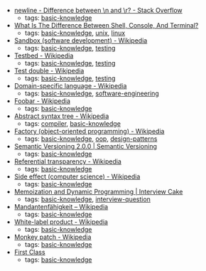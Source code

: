 * [newline - Difference between \n and \r? - Stack Overflow](http://stackoverflow.com/questions/1761051/difference-between-n-and-r)
    * tags: [basic-knowledge](../tags/basic-knowledge.md)
* [What Is The Difference Between Shell, Console, And Terminal?](https://fossbytes.com/difference-between-shell-console-terminal/)
    * tags: [basic-knowledge](../tags/basic-knowledge.md), [unix](../tags/unix.md), [linux](../tags/linux.md)
* [Sandbox (software development) - Wikipedia](https://en.wikipedia.org/wiki/Sandbox_(software_development))
    * tags: [basic-knowledge](../tags/basic-knowledge.md), [testing](../tags/testing.md)
* [Testbed - Wikipedia](https://en.wikipedia.org/wiki/Testbed)
    * tags: [basic-knowledge](../tags/basic-knowledge.md), [testing](../tags/testing.md)
* [Test double - Wikipedia](https://en.wikipedia.org/wiki/Test_double)
    * tags: [basic-knowledge](../tags/basic-knowledge.md), [testing](../tags/testing.md)
* [Domain-specific language - Wikipedia](https://en.wikipedia.org/wiki/Domain-specific_language)
    * tags: [basic-knowledge](../tags/basic-knowledge.md), [software-engineering](../tags/software-engineering.md)
* [Foobar - Wikipedia](https://en.wikipedia.org/wiki/Foobar)
    * tags: [basic-knowledge](../tags/basic-knowledge.md)
* [Abstract syntax tree - Wikipedia](https://en.wikipedia.org/wiki/Abstract_syntax_tree)
    * tags: [compiler](../tags/compiler.md), [basic-knowledge](../tags/basic-knowledge.md)
* [Factory (object-oriented programming) - Wikipedia](https://en.wikipedia.org/wiki/Factory_(object-oriented_programming))
    * tags: [basic-knowledge](../tags/basic-knowledge.md), [oop](../tags/oop.md), [design-patterns](../tags/design-patterns.md)
* [Semantic Versioning 2.0.0 | Semantic Versioning](http://semver.org/)
    * tags: [basic-knowledge](../tags/basic-knowledge.md)
* [Referential transparency - Wikipedia](https://en.wikipedia.org/wiki/Referential_transparency)
    * tags: [basic-knowledge](../tags/basic-knowledge.md)
* [Side effect (computer science) - Wikipedia](https://en.wikipedia.org/wiki/Side_effect_%28computer_science%29)
    * tags: [basic-knowledge](../tags/basic-knowledge.md)
* [Memoization and Dynamic Programming | Interview Cake](https://www.interviewcake.com/concept/python/memoization)
    * tags: [basic-knowledge](../tags/basic-knowledge.md), [interview-question](../tags/interview-question.md)
* [Mandantenfähigkeit – Wikipedia](https://de.wikipedia.org/wiki/Mandantenf%C3%A4higkeit)
    * tags: [basic-knowledge](../tags/basic-knowledge.md)
* [White-label product - Wikipedia](https://en.wikipedia.org/wiki/White-label_product)
    * tags: [basic-knowledge](../tags/basic-knowledge.md)
* [Monkey patch - Wikipedia](https://en.wikipedia.org/wiki/Monkey_patch)
    * tags: [basic-knowledge](../tags/basic-knowledge.md)
* [First Class](http://wiki.c2.com/?FirstClass)
    * tags: [basic-knowledge](../tags/basic-knowledge.md)
